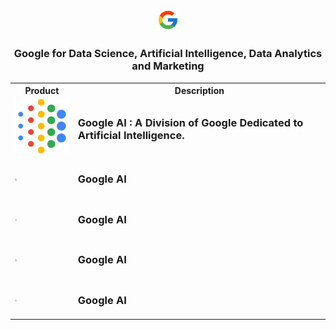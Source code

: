 <p align=center><img src="Google/Google.png" width=7%></p>

<h3 align=center>Google for Data Science, Artificial Intelligence, Data Analytics and Marketing</h3>

<table align=center width=100%>
  <tr><th width = 20%>Product</th><th>Description</th></tr>
  <tr><td><img src="Google/AI.svg"></td><td><h3>Google AI : A Division of Google Dedicated to Artificial Intelligence.</h3></td></tr>
  <tr><td><img src="Google/Google.png" width=4%></td><td><h3>Google AI</h3></td></tr>
  <tr><td><img src="Google/Google.png" width=4%></td><td><h3>Google AI</h3></td></tr>
  <tr><td><img src="Google/Google.png" width=4%></td><td><h3>Google AI</h3></td></tr>
  <tr><td><img src="Google/Google.png" width=4%></td><td><h3>Google AI</h3></td></tr>
</table>
